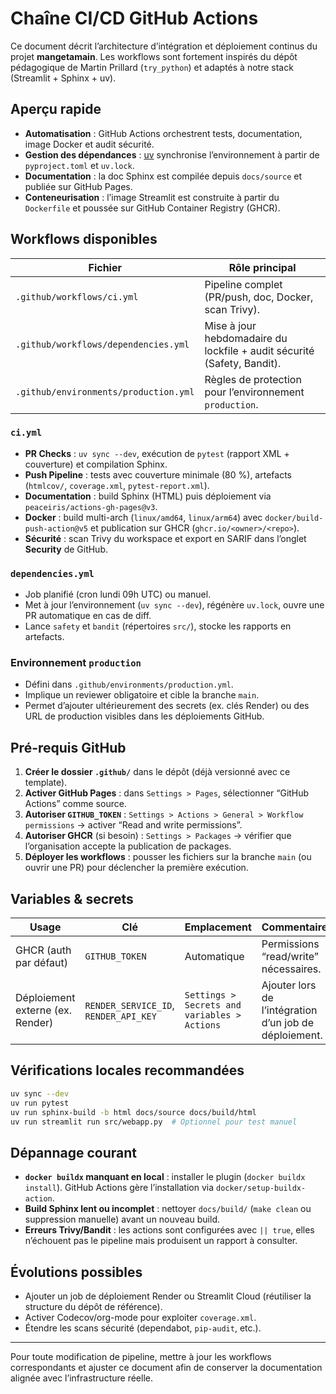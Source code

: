 # Chaîne CI/CD GitHub Actions

Ce document décrit l’architecture d’intégration et déploiement continus du projet **mangetamain**. Les workflows sont fortement inspirés du dépôt pédagogique de Martin Prillard (`try_python`) et adaptés à notre stack (Streamlit + Sphinx + uv).

## Aperçu rapide

- **Automatisation** : GitHub Actions orchestrent tests, documentation, image Docker et audit sécurité.
- **Gestion des dépendances** : [uv](https://github.com/astral-sh/uv) synchronise l’environnement à partir de `pyproject.toml` et `uv.lock`.
- **Documentation** : la doc Sphinx est compilée depuis `docs/source` et publiée sur GitHub Pages.
- **Conteneurisation** : l’image Streamlit est construite à partir du `Dockerfile` et poussée sur GitHub Container Registry (GHCR).

## Workflows disponibles

| Fichier | Rôle principal |
|---------|----------------|
| `.github/workflows/ci.yml` | Pipeline complet (PR/push, doc, Docker, scan Trivy). |
| `.github/workflows/dependencies.yml` | Mise à jour hebdomadaire du lockfile + audit sécurité (Safety, Bandit). |
| `.github/environments/production.yml` | Règles de protection pour l’environnement `production`. |

### `ci.yml`

- **PR Checks** : `uv sync --dev`, exécution de `pytest` (rapport XML + couverture) et compilation Sphinx.
- **Push Pipeline** : tests avec couverture minimale (80 %), artefacts (`htmlcov/`, `coverage.xml`, `pytest-report.xml`).
- **Documentation** : build Sphinx (HTML) puis déploiement via `peaceiris/actions-gh-pages@v3`.
- **Docker** : build multi-arch (`linux/amd64`, `linux/arm64`) avec `docker/build-push-action@v5` et publication sur GHCR (`ghcr.io/<owner>/<repo>`).
- **Sécurité** : scan Trivy du workspace et export en SARIF dans l’onglet **Security** de GitHub.

### `dependencies.yml`

- Job planifié (cron lundi 09h UTC) ou manuel.
- Met à jour l’environnement (`uv sync --dev`), régénère `uv.lock`, ouvre une PR automatique en cas de diff.
- Lance `safety` et `bandit` (répertoires `src/`), stocke les rapports en artefacts.

### Environnement `production`

- Défini dans `.github/environments/production.yml`.
- Implique un reviewer obligatoire et cible la branche `main`.
- Permet d’ajouter ultérieurement des secrets (ex. clés Render) ou des URL de production visibles dans les déploiements GitHub.

## Pré-requis GitHub

1. **Créer le dossier `.github/`** dans le dépôt (déjà versionné avec ce template).
2. **Activer GitHub Pages** : dans `Settings > Pages`, sélectionner “GitHub Actions” comme source.
3. **Autoriser `GITHUB_TOKEN`** : `Settings > Actions > General > Workflow permissions` → activer “Read and write permissions”.
4. **Autoriser GHCR** (si besoin) : `Settings > Packages` → vérifier que l’organisation accepte la publication de packages.
5. **Déployer les workflows** : pousser les fichiers sur la branche `main` (ou ouvrir une PR) pour déclencher la première exécution.

## Variables & secrets

| Usage | Clé | Emplacement | Commentaire |
|-------|-----|-------------|-------------|
| GHCR (auth par défaut) | `GITHUB_TOKEN` | Automatique | Permissions “read/write” nécessaires. |
| Déploiement externe (ex. Render) | `RENDER_SERVICE_ID`, `RENDER_API_KEY` | `Settings > Secrets and variables > Actions` | Ajouter lors de l’intégration d’un job de déploiement. |

## Vérifications locales recommandées

```bash
uv sync --dev
uv run pytest
uv run sphinx-build -b html docs/source docs/build/html
uv run streamlit run src/webapp.py  # Optionnel pour test manuel
```

## Dépannage courant

- **`docker buildx` manquant en local** : installer le plugin (`docker buildx install`). GitHub Actions gère l’installation via `docker/setup-buildx-action`.
- **Build Sphinx lent ou incomplet** : nettoyer `docs/build/` (`make clean` ou suppression manuelle) avant un nouveau build.
- **Erreurs Trivy/Bandit** : les actions sont configurées avec `|| true`, elles n’échouent pas le pipeline mais produisent un rapport à consulter.

## Évolutions possibles

- Ajouter un job de déploiement Render ou Streamlit Cloud (réutiliser la structure du dépôt de référence).
- Activer Codecov/org-mode pour exploiter `coverage.xml`.
- Étendre les scans sécurité (dependabot, `pip-audit`, etc.).

---

Pour toute modification de pipeline, mettre à jour les workflows correspondants et ajuster ce document afin de conserver la documentation alignée avec l’infrastructure réelle.
